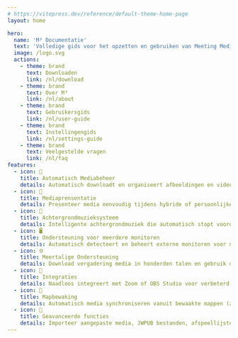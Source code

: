 ```yaml
---
# https://vitepress.dev/reference/default-theme-home-page
layout: home

hero:
  name: 'M³ Documentatie'
  text: 'Volledige gids voor het opzetten en gebruiken van Meeting Media Manager'
  image: /logo.svg
  actions:
    - theme: brand
      text: Downloaden
      link: /nl/download
    - theme: brand
      text: Over M³
      link: /nl/about
    - theme: brand
      text: Gebruikersgids
      link: /nl/user-guide
    - theme: brand
      text: Instellingengids
      link: /nl/settings-guide
    - theme: brand
      text: Veelgestelde vragen
      link: /nl/faq
features:
  - icon: 🚀
    title: Automatisch Mediabeheer
    details: Automatisch downloadt en organiseert afbeeldingen en video's voor gemeentebijeenkomsten in elke taal beschikbaar op de officiële website van Jehovah's Getuigen.
  - icon: 🎦
    title: Mediaprensentatie
    details: Presenteer media eenvoudig tijdens hybride of persoonlijke bijeenkomsten met geavanceerde bediening, zoom-/pan-mogelijkheden en aangepaste timingopties.
  - icon: 🎵
    title: Achtergrondmuzieksysteem
    details: Intelligente achtergrondmuziek die automatisch stopt voordat bijeenkomsten beginnen en met één klik opnieuw kan worden gestart na bijeenkomsten.
  - icon: 🖥️
    title: Ondersteuning voor meerdere monitoren
    details: Automatisch detecteert en beheert externe monitoren voor naadloze mediaprensentaties en website delen.
  - icon: 🌐
    title: Meertalige Ondersteuning
    details: Download vergadering media in honderden talen en gebruik de interface van M³ in een van de vele beschikbare talen.
  - icon: 🧩
    title: Integraties
    details: Naadloos integreert met Zoom of OBS Studio voor verbeterd mediabeheer en afspelen tijdens vergaderingen.
  - icon: 📁
    title: Mapbewaking
    details: Automatisch media synchroniseren vanuit bewaakte mappen (zoals Dropbox of OneDrive) en media exporteren naar mappen.
  - icon: 🎯
    title: Geavanceerde functies
    details: Importeer aangepaste media, JWPUB bestanden, afspeellijsten, audio Bijbelopnamen en beheer meerdere gemeenten.
---
```

